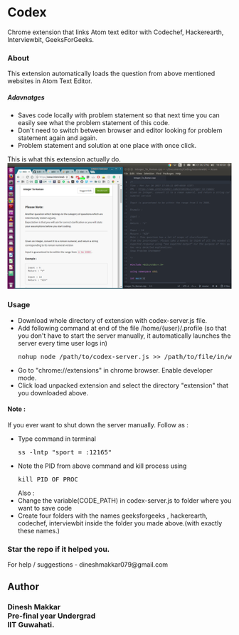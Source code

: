 # Codex
Chrome extension that links Atom text editor with Codechef, Hackerearth, Interviewbit, GeeksForGeeks.

<h3>About</h3>
This extension automatically loads the question from above mentioned websites in Atom Text Editor.
<h5>Adavnatges</h5>
<ul>
<li>Saves code locally with problem statement so that next time you can easily see what the problem statement of this code.</li>
<li>Don't need to switch between browser and editor looking for problem statement again and again.</li>
<li>Problem statement and solution at one place with once click.</li>
</ul>

This is what this extension actually do.
<img src="https://raw.githubusercontent.com/dineshmakkar079/Codex/master/sample.png">

<h3>Usage</h3>
<ul>
<li>Download whole directory of extension with codex-server.js file.</li>
<li>Add following command at end of the file /home/{user}/.profile (so that you don't have to start the server manually, it automatically launches the server every time user logs in)
<pre>
nohup node /path/to/codex-server.js >> /path/to/file/in/which/to/log.log 2>&1 &
</pre>
</li>
<li>Go to "chrome://extensions" in chrome browser. Enable developer mode.</li>
<li>Click load unpacked extension and select the directory "extension" that you downloaded above.</li>
</ul>

<h4>Note : </h4> If you ever want to shut down the server manually. Follow as :
<ul>
<li>Type command in terminal <br><pre>ss -lntp "sport = :12165"</pre></li>
<li>Note the PID from above command and kill process using <br><pre>kill PID_OF_PROC</pre></li>
</ul>
<ul>Also : <br>
<li>Change the variable(CODE_PATH) in codex-server.js to folder where you want to save code</li>
<li>Create four folders with the names  geeksforgeeks ,  hackerearth, codechef, interviewbit inside the folder you made above.(with exactly these names.)</li>
</ul>

<h3>Star the repo if it helped you.</h3>
For help / suggestions - dineshmakkar079@gmail.com

<h2>Author</h2>
<h3>
Dinesh Makkar<br>
Pre-final year Undergrad<br>
IIT Guwahati.
</h3>
